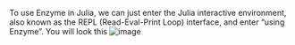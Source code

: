 To use Enzyme in Julia, we can just enter the Julia interactive environment, also known as the REPL (Read-Eval-Print Loop) interface, and enter “using Enzyme”.
You will look this 
![image](https://github.com/mingshuai-li/Enzyme/assets/90833693/477aa985-3530-4a47-a3cb-6c9eb3afac3e)

